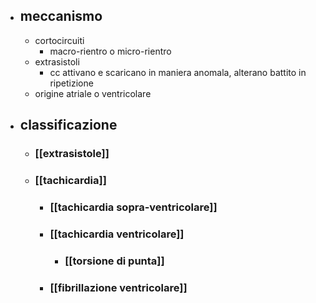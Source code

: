 - ## meccanismo
	- cortocircuiti
		- macro-rientro o micro-rientro
	- extrasistoli
		- cc attivano e scaricano in maniera anomala, alterano battito in ripetizione
	- origine atriale o ventricolare
- ## classificazione
	- ### [[extrasistole]]
	- ### [[tachicardia]]
		- ### [[tachicardia sopra-ventricolare]]
		- ### [[tachicardia ventricolare]]
			- ### [[torsione di punta]]
		- ### [[fibrillazione ventricolare]]